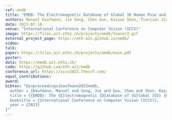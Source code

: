 ```yaml
---
ref: emdb
title: "EMDB: The Electromagnetic Database of Global 3D Human Pose and Shape in the Wild"
authors: Manuel Kaufmann, Jie Song, Chen Guo, Kaiyue Shen, Tianjian Jiang, Chengcheng Tang, Juan Zarate, Otmar Hilliges
date: 2023-07-10
venue: "International Conference on Computer Vision (ICCV)"
image: https://files.ait.ethz.ch/projects/emdb/teaser2.gif
external_project_page: https://eth-ait.github.io/emdb/
video: 
talk: 
paper: https://files.ait.ethz.ch/projects/emdb/main.pdf
poster: 
data: https://emdb.ait.ethz.ch/
code: https://github.com/eth-ait/emdb
conference_url: https://iccv2023.thecvf.com/
equal_contributions: 
award: 
bibtex: "@inproceedings{kaufmann2023emdb,
  author = {Kaufmann, Manuel and Song, Jie and Guo, Chen and Shen, Kaiyue and Jiang, Tianjian and Tang, Chengcheng and Zarate, Juan Jose and Hilliges, Otmar},
  title = {{EMDB}: The {E}lectromagnetic {D}atabase of {G}lobal 3{D} {H}uman {P}ose and {S}hape in the {W}ild},
  booktitle = {International Conference on Computer Vision (ICCV)},
  year = {2023}
}"
---
```

